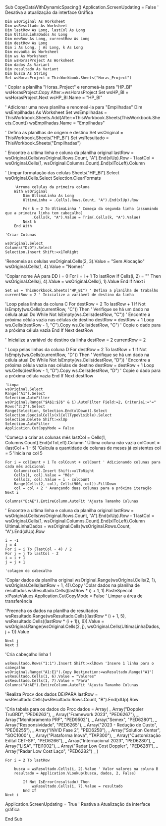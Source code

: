 Sub CopyDataWithDynamicSpacing()
     Application.ScreenUpdating = False ' Desativa a atualização da interface Gráfica
        
    Dim wsOriginal As Worksheet
    Dim wsResultado As Worksheet
    Dim lastRow As Long, lastCol As Long
    Dim UltimaLinhaDados As Long
    Dim newRow As Long, currentRow As Long
    Dim destRow As Long
    Dim i As Long, j As Long, k As Long
    Dim novaAba As Worksheet
    Dim ws As Worksheet
    Dim wsHorasProject As Worksheet
    Dim dados As Variant
    Dim resultado As Variant
    Dim busca As String
    Set wsHorasProject = ThisWorkbook.Sheets("Horas_Project")
    
' Copiar a planilha "Horas_Project" e renomeá-la para "HP_BI"
    wsHorasProject.Copy After:=wsHorasProject
    Set wsHP_BI = wsHorasProject.Next
    wsHP_BI.Name = "HP_BI"

' Adicionar uma nova planilha e renomeá-la para "Empilhadas"
    Dim wsEmpilhadas As Worksheet
    Set wsEmpilhadas = ThisWorkbook.Sheets.Add(After:=ThisWorkbook.Sheets(ThisWorkbook.Sheets.Count))
    wsEmpilhadas.Name = "Empilhadas"
 
' Defina as planilhas de origem e destino
    Set wsOriginal = ThisWorkbook.Sheets("HP_BI")
    Set wsResultado = ThisWorkbook.Sheets("Empilhadas")
    
' Encontre a ultima linha e coluna da planilha original
    lastRow = wsOriginal.Cells(wsOriginal.Rows.Count, "A").End(xlUp).Row - 1
    lastCol = wsOriginal.Cells(1, wsOriginal.Columns.Count).End(xlToLeft).Column
    
' Limpar formatação das celulas
    Sheets("HP_BI").Select
    wsOriginal.Cells.Select
    Selection.ClearFormats
    
        'Arruma celulas da primeira coluna
        With wsOriginal
            Dim UltimaLinha As Long
            UltimaLinha = .Cells(.Rows.Count, "A").End(xlUp).Row
      
            For k = 2 To UltimaLinha ' Começa da segunda linha (assumindo que a primeira linha tem cabeçalho)
                .Cells(k, "A").Value = Trim(.Cells(k, "A").Value)
            Next k
        End With
           
    'Criar Colunas
    
    wsOriginal.Select
    Columns("D:D").Select
    Selection.Insert Shift:=x1ToRight
    
'Renomeia as celulas
    wsOriginal.Cells(2, 3).Value = "Sem Alocação"
    wsOriginal.Cells(1, 4).Value = "Nomes"
    
'Copiar nome AA para DD
    i = 0
    For i = i + 1 To lastRow
        If Cells(i, 2) = "" Then
        wsOriginal.Cells(i, 4).Value = wsOriginal.Cells(i, 1).Value
        End If
    Next i
    
    Set ws = ThisWorkbook.Sheets("HP_BI") ' Defina a planilha de trabalho
    currentRow = 2 ' Inicialize a variável de destino da linha
    
'Loop pelas linhas da coluna C
        For destRow = 2 To lastRow + 1
            If Not IsEmpty(ws.Cells(currentRow, "C")) Then ' Verifique se há um dado na célula atual
                    Do While Not IsEmpty(ws.Cells(destRow, "C")) ' Encontre a próxima célula vazia nas células de destino
                        destRow = destRow + 1
                    Loop
                ws.Cells(destRow - 1, "C").Copy ws.Cells(destRow, "C") ' Copie o dado para a próxima célula vazia
            End If
        Next destRow
    
' Inicialize a variável de destino da linha
    destRow = 2
    currentRow = 2
    
' Loop pelas linhas da coluna D
        For destRow = 2 To lastRow + 1
            If Not IsEmpty(ws.Cells(currentRow, "D")) Then ' Verifique se há um dado na célula atual
                Do While Not IsEmpty(ws.Cells(destRow, "D")) ' Encontre a próxima célula vazia nas células de destino
                    destRow = destRow + 1
                Loop
                ws.Cells(destRow - 1, "D").Copy ws.Cells(destRow, "D") ' Copie o dado para a próxima célula vazia
            End If
        Next destRow
    
    'Limpa
    wsOriginal.Select
    Range("A1").Select
    Selection.AutoFilter
    wsOriginal.Range("$A$1:$J$" & i).AutoFilter Field:=2, Criteria1:="="
    Rows("2:2").Select
    Range(Selection, Selection.End(xlDown)).Select
    Selection.SpecialCells(xlCellTypeVisible).Select
    Selection.Delete Shift:=xlUp
    Selection.AutoFilter
    Application.CutCopyMode = False
        
'Começa a criar as colunas mês
    lastCol = Cells(1, Columns.Count).End(xlToLeft).Column ' Última coluna não vazia
    colCount = (lastCol + 1 - 5) 'Calcula a quantidade de colunas de meses já existentes
    col = 5 'Inicia na col 5
    
    For i = colCount + 1 To colCount + colCount ' Adicionando colunas para cada mês adicional
        Columns(col).Insert Shift:=xlToRight
        Cells(1, col).Value = "Mês"
        Cells(2, col).Value = i - colCount
        Range(Cells(2, col), Cells(906, col)).FillDown
        col = col + 2 ' Avançando duas colunas para a próxima iteração
    Next i
    
    Columns("E:AE").EntireColumn.AutoFit 'Ajusta Tamanho Colunas
    
' Encontre a ultima linha e coluna da planilha original
    lastRow = wsOriginal.Cells(wsOriginal.Rows.Count, "A").End(xlUp).Row - 1
    lastCol = wsOriginal.Cells(1, wsOriginal.Columns.Count).End(xlToLeft).Column
    UltimaLinhaDados = wsOriginal.Cells(wsOriginal.Rows.Count, "A").End(xlUp).Row
    
    i = -1
    j = 4
    For i = i To (lastCol - 4) / 2
    For j = j To lastCol - 2
    i = i + 1
    j = j + 1
    
    'colagem do cabecalho
        
'Copiar dados da planilha original
    wsOriginal.Range(wsOriginal.Cells(2, 1), wsOriginal.Cells(lastRow + 1, 4)).Copy
    'Colar dados na planilha de resultados
    wsResultado.Cells((lastRow * i) + 1, 1).PasteSpecial xlPasteValues
    Application.CutCopyMode = False ' Limpar a área de transferência

'Preencha os dados na planilha de resultados
    wsResultado.Range(wsResultado.Cells((lastRow * i) + 1, 5), wsResultado.Cells((lastRow * (i + 1)), 6)).Value = wsOriginal.Range(wsOriginal.Cells(2, j), wsOriginal.Cells(UltimaLinhaDados, j + 1)).Value

    Next j
    Next i
    
'Cria cabeçalho linha 1

    wsResultado.Rows("1:1").Insert Shift:=xlDown 'Insere 1 linha para o cabeçalho
    wsOriginal.Range("A1:E1").Copy Destination:=wsResultado.Range("A1")
    wsResultado.Cells(1, 6).Value = "Valores"
    wsResultado.Cells(1, 7).Value = "Para"
    Columns("A:AE").EntireColumn.AutoFit 'Ajusta Tamanho Colunas
   
'Realiza Procv dos dados DE/PARA
   lastRow = wsResultado.Cells(wsResultado.Rows.Count, "B").End(xlUp).Row

'Cria tabela para os dados do Proc
    dados = Array( _
        Array("Doppler TruGRD", "PED6263"), _
        Array("Framework 2023", "PED6267"), _
        Array("Monitoramento PRF", "PED9502"), _
        Array("Semex", "PED6280"), _
        Array("Responsividade", "PED6265"), _
        Array("2023 - Redução de Custo", "PED6255"), _
        Array("INVID Fase 2", "PED6258"), _
        Array("Solution Center", "SOC1000"), _
        Array("Plataforma Inova", "TAP300"), _
        Array("Customização Edital CET-SP", "PED6266"), _
        Array("Internacional 2023", "PED6280"), _
        Array("LISA", "TEI1002"), _
        Array("Radar Low Cost Doppler", "PED6281"), _
        Array("Radar Low Cost Laço", "PED6282") _
    )

    For i = 2 To lastRow
        
        busca = wsResultado.Cells(i, 2).Value ' Valor valores na coluna B
        resultado = Application.VLookup(busca, dados, 2, False)
            
            If Not IsError(resultado) Then
                wsResultado.Cells(i, 7).Value = resultado
            End If
    Next i


      
Application.ScreenUpdating = True ' Reativa a Atualização da interface gráfica
    
End Sub


